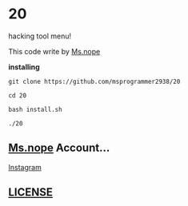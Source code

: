 # 20
hacking tool menu!

This code write by [Ms.nope](https://github.com/msprogrammer2938)

**installing**
```
git clone https://github.com/msprogrammer2938/20

cd 20

bash install.sh

./20
```

## [Ms.nope](https://github.com/msprogrammer2938) Account...
[Instagram](https://instagram.com/programmer2938)

## [LICENSE](https://github.com/msprogrammer2938/20/blob/main/LICENSE)

